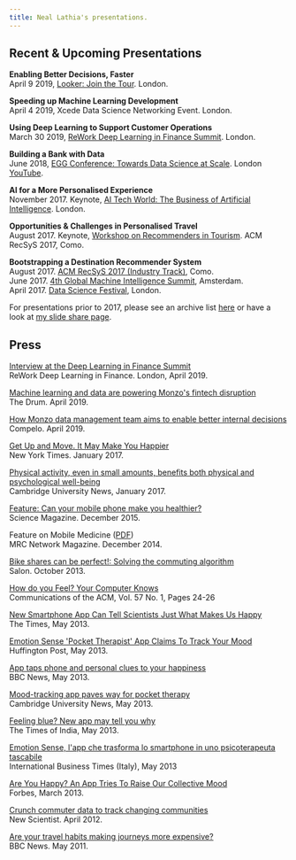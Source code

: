 ```yaml
---
title: Neal Lathia's presentations.
---
```


## Recent & Upcoming Presentations

**Enabling Better Decisions, Faster**
<br />April 9 2019, [Looker: Join the Tour](https://looker.com/events/join-the-tour/london). London.

**Speeding up Machine Learning Development**
<br />April 4 2019, Xcede Data Science Networking Event. London.

**Using Deep Learning to Support Customer Operations**
<br />March 30 2019, [ReWork Deep Learning in Finance Summit](https://www.re-work.co/events/deep-learning-in-finance-summit-london-2019). London.

**Building a Bank with Data**
<br />June 2018, [EGG Conference: Towards Data Science at Scale](https://pages.dataiku.com/egg-uk-2018). London [YouTube](https://www.youtube.com/watch?v=hbNRxVR8LHA).

**AI for a More Personalised Experience**
<br />November 2017. Keynote, [AI Tech World: The Business of Artificial Intelligence](http://www.aitechworld.net/). London. 

**Opportunities & Challenges in Personalised Travel**
<br />August 2017. Keynote, [Workshop on Recommenders in Tourism](https://recsys.acm.org/recsys17/rectour/). ACM RecSyS 2017, Como.

**Bootstrapping a Destination Recommender System**
<br />August 2017. [ACM RecSyS 2017 (Industry Track)](https://recsys.acm.org/recsys17/), Como.
<br />June 2017. [4th Global Machine Intelligence Summit](https://www.re-work.co/events/machine-intelligence-summit-amsterdam-2017), Amsterdam.
<br />April 2017. [Data Science Festival](https://www.meetup.com/Data-Science-Festival-London/events/238489850/), London. 

For presentations prior to 2017, please see an archive list [here](archive/presentations.md) or have a look at [my slide share page](http://www.slideshare.net/neal.lathia).

## Press

[Interview at the Deep Learning in Finance Summit](https://www.youtube.com/watch?v=xFjZu5Envdg)
<br />ReWork Deep Learning in Finance. London, April 2019.

[Machine learning and data are powering Monzo's fintech disruption](https://www.thedrum.com/news/2019/04/11/machine-learning-and-data-are-powering-monzos-fintech-disruption)
<br />The Drum. April 2019.

[How Monzo data management team aims to enable better internal decisions](https://www.compelo.com/banking/analysis/monzo-data-management/)
<br />Compelo. April 2019.

[Get Up and Move. It May Make You Happier](https://www.nytimes.com/2017/01/25/well/move/get-up-and-move-it-may-make-you-happier.html)
<br />New York Times. January 2017.

[Physical activity, even in small amounts, benefits both physical and psychological well-being](http://www.cam.ac.uk/research/news/physical-activity-even-in-small-amounts-benefits-both-physical-and-psychological-well-being)
<br />Cambridge University News, January 2017.

[Feature: Can your mobile phone make you healthier?](http://www.sciencemag.org/news/2015/12/feature-can-your-mobile-phone-make-you-healthier)
<br />Science Magazine. December 2015. 

Feature on Mobile Medicine ([PDF](http://mrc.io/networkwinter1415))
<br />MRC Network Magazine. December 2014.

[Bike shares can be perfect!: Solving the commuting algorithm](https://www.salon.com/2013/10/24/bike_shares_can_be_perfect_solving_the_commuting_algorithm/)
<br />Salon. October 2013.

[How do you Feel? Your Computer Knows](http://cacm.acm.org/news/170851-how-do-you-feel-your-computer-knows/fulltext)
<br />Communications of the ACM, Vol. 57 No. 1, Pages 24-26

[New Smartphone App Can Tell Scientists Just What Makes Us Happy](http://www.thetimes.co.uk/tto/technology/article3759499.ece)
<br />The Times, May 2013.

[Emotion Sense 'Pocket Therapist' App Claims To Track Your Mood](http://www.huffingtonpost.co.uk/2013/05/08/emotion-sense-app_n_3235025.html)
<br />Huffington Post, May 2013.

[App taps phone and personal clues to your happiness](http://www.bbc.co.uk/news/technology-22438588)
<br />BBC News, May 2013.

[Mood-tracking app paves way for pocket therapy](http://www.cam.ac.uk/research/news/mood-tracking-app-paves-way-for-pocket-therapy)
<br />Cambridge University News, May 2013.

[Feeling blue? New app may tell you why](http://timesofindia.indiatimes.com/tech/personal-tech/computing/Feeling-blue-New-app-may-tell-you-why/articleshow/19950940.cms)
<br />The Times of India, May 2013.

[Emotion Sense, l'app che trasforma lo smartphone in uno psicoterapeuta tascabile](http://it.ibtimes.com/articles/48124/20130508/emotion-sense-smartphone-android-cambridge.htm)
<br />International Business Times (Italy), May 2013

[Are You Happy? An App Tries To Raise Our Collective Mood](http://www.forbes.com/sites/davidferris/2013/03/20/are-you-happy-an-app-tries-to-raise-our-collective-mood/)
<br />Forbes, March 2013.

[Crunch commuter data to track changing communities](https://www.salon.com/2013/10/24/bike_shares_can_be_perfect_solving_the_commuting_algorithm/)
<br />New Scientist. April 2012.

[Are your travel habits making journeys more expensive?](http://www.bbc.co.uk/news/uk-england-london-13389363)
<br />BBC News. May 2011.



